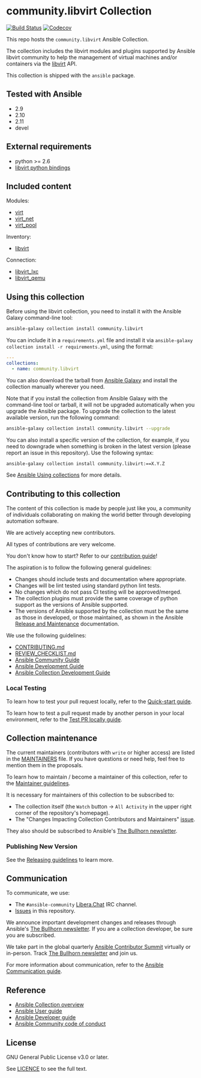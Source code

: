 # community.libvirt Collection
[![Build Status](
https://dev.azure.com/ansible/community.libvirt/_apis/build/status/CI?branchName=main)](https://dev.azure.com/ansible/community.libvirt/_build?definitionId=27)
[![Codecov](https://img.shields.io/codecov/c/github/ansible-collections/community.libvirt)](https://codecov.io/gh/ansible-collections/community.libvirt)

This repo hosts the `community.libvirt` Ansible Collection.

The collection includes the libvirt modules and plugins supported by Ansible
libvirt community to help the management of virtual machines and/or containers
via the [libvirt](https://libvirt.org/) API.

This collection is shipped with the `ansible` package.

## Tested with Ansible
<!-- List the versions of Ansible the collection has been tested with. Must match what is in galaxy.yml. -->

- 2.9
- 2.10
- 2.11
- devel

## External requirements
<!-- List any external resources the collection depends on, for example minimum versions of an OS, libraries, or utilities. Do not list other Ansible collections here. -->
- python >= 2.6
- [libvirt python bindings](https://pypi.org/project/libvirt-python/)

## Included content
<!-- Galaxy will eventually list the module docs within the UI, but until that is ready, you may need to either describe your plugins etc here, or point to an external docsite to cover that information. -->

Modules:

- [virt](https://docs.ansible.com/ansible/latest/collections/community/libvirt/virt_module.html)
- [virt_net](https://docs.ansible.com/ansible/latest/collections/community/libvirt/virt_net_module.html)
- [virt_pool](https://docs.ansible.com/ansible/latest/collections/community/libvirt/virt_pool_module.html)

Inventory:

- [libvirt](https://docs.ansible.com/ansible/latest/collections/community/libvirt/libvirt_inventory.html#ansible-collections-community-libvirt-libvirt-inventory)

Connection:

- [libvirt_lxc](https://docs.ansible.com/ansible/latest/collections/community/libvirt/libvirt_lxc_connection.html#ansible-collections-community-libvirt-libvirt-lxc-connection)
- [libvirt_qemu](https://docs.ansible.com/ansible/latest/collections/community/libvirt/libvirt_qemu_connection.html#ansible-collections-community-libvirt-libvirt-qemu-connection)

## Using this collection
<!--Include some quick examples that cover the most common use cases for your collection content. -->

Before using the libvirt collection, you need to install it with the Ansible Galaxy command-line tool:

```bash
ansible-galaxy collection install community.libvirt
```

You can include it in a `requirements.yml` file and install it via `ansible-galaxy collection install -r requirements.yml`, using the format:

```yaml
---
collections:
  - name: community.libvirt
```

You can also download the tarball from [Ansible Galaxy](https://galaxy.ansible.com/community/libvirt) and install the collection manually wherever you need.

Note that if you install the collection from Ansible Galaxy with the command-line tool or tarball, it will not be upgraded automatically when you upgrade the Ansible package. To upgrade the collection to the latest available version, run the following command:

```bash
ansible-galaxy collection install community.libvirt --upgrade
```

You can also install a specific version of the collection, for example, if you need to downgrade when something is broken in the latest version (please report an issue in this repository). Use the following syntax:

```bash
ansible-galaxy collection install community.libvirt:==X.Y.Z
```

See [Ansible Using collections](https://docs.ansible.com/ansible/latest/user_guide/collections_using.html) for more details.

## Contributing to this collection
<!--Describe how the community can contribute to your collection. At a minimum, include how and where users can create issues to report problems or request features for this collection.  List contribution requirements, including preferred workflows and necessary testing, so you can benefit from community PRs. -->

The content of this collection is made by people just like you, a community of individuals collaborating on making the world better through developing automation software.

We are actively accepting new contributors.

All types of contributions are very welcome.

You don't know how to start? Refer to our [contribution guide](https://github.com/ansible-collections/community.libvirt/blob/main/CONTRIBUTING.md)!

The aspiration is to follow the following general guidelines:

- Changes should include tests and documentation where appropriate.
- Changes will be lint tested using standard python lint tests.
- No changes which do not pass CI testing will be approved/merged.
- The collection plugins must provide the same coverage of python support as
  the versions of Ansible supported.
- The versions of Ansible supported by the collection must be the same as
  those in developed, or those maintained, as shown in the Ansible [Release and Maintenance](https://docs.ansible.com/ansible/latest/reference_appendices/release_and_maintenance.html) documentation.

We use the following guidelines:

* [CONTRIBUTING.md](https://github.com/ansible-collections/community.libvirt/blob/main/CONTRIBUTING.md)
* [REVIEW_CHECKLIST.md](https://github.com/ansible-collections/community.libvirt/blob/main/REVIEW_CHECKLIST.md)
* [Ansible Community Guide](https://docs.ansible.com/ansible/latest/community/index.html)
* [Ansible Development Guide](https://docs.ansible.com/ansible/devel/dev_guide/index.html)
* [Ansible Collection Development Guide](https://docs.ansible.com/ansible/devel/dev_guide/developing_collections.html#contributing-to-collections)

### Local Testing

To learn how to test your pull request locally, refer to the [Quick-start guide](https://github.com/ansible/community-docs/blob/main/create_pr_quick_start_guide.rst#id3).

To learn how to test a pull request made by another person in your local environment, refer to the [Test PR locally guide](https://github.com/ansible/community-docs/blob/main/test_pr_locally_guide.rst).

## Collection maintenance

The current maintainers (contributors with `write` or higher access) are listed in the [MAINTAINERS](https://github.com/ansible-collections/community.libvirt/blob/main/MAINTAINERS) file. If you have questions or need help, feel free to mention them in the proposals.

To learn how to maintain / become a maintainer of this collection, refer to the [Maintainer guidelines](https://github.com/ansible-collections/community.libvirt/blob/main/MAINTAINING.md).

It is necessary for maintainers of this collection to be subscribed to:

* The collection itself (the `Watch` button -> `All Activity` in the upper right corner of the repository's homepage).
* The "Changes Impacting Collection Contributors and Maintainers" [issue](https://github.com/ansible-collections/overview/issues/45).

They also should be subscribed to Ansible's [The Bullhorn newsletter](https://docs.ansible.com/ansible/devel/community/communication.html#the-bullhorn).

### Publishing New Version

See the [Releasing guidelines](https://github.com/ansible/community-docs/blob/main/releasing_collections_without_release_branches.rst) to learn more.

## Communication

To communicate, we use:

- The `#ansible-community` [Libera.Chat](https://libera.chat/) IRC channel.
- [Issues](https://github.com/ansible-collections/libvirt/issues) in this repository.

We announce important development changes and releases through Ansible's [The Bullhorn newsletter](https://docs.ansible.com/ansible/devel/community/communication.html#the-bullhorn). If you are a collection developer, be sure you are subscribed.

We take part in the global quarterly [Ansible Contributor Summit](https://github.com/ansible/community/wiki/Contributor-Summit) virtually or in-person. Track [The Bullhorn newsletter](https://docs.ansible.com/ansible/devel/community/communication.html#the-bullhorn) and join us.

For more information about communication, refer to the [Ansible Communication guide](https://docs.ansible.com/ansible/devel/community/communication.html).

## Reference

- [Ansible Collection overview](https://github.com/ansible-collections/overview)
- [Ansible User guide](https://docs.ansible.com/ansible/latest/user_guide/index.html)
- [Ansible Developer guide](https://docs.ansible.com/ansible/latest/dev_guide/index.html)
- [Ansible Community code of conduct](https://docs.ansible.com/ansible/latest/community/code_of_conduct.html)

## License
<!-- Include the appropriate license information here and a pointer to the full licensing details. If the collection contains modules migrated from the ansible/ansible repo, you must use the same license that existed in the ansible/ansible repo. See the GNU license example below. -->

GNU General Public License v3.0 or later.

See [LICENCE](https://www.gnu.org/licenses/gpl-3.0.txt) to see the full text.
